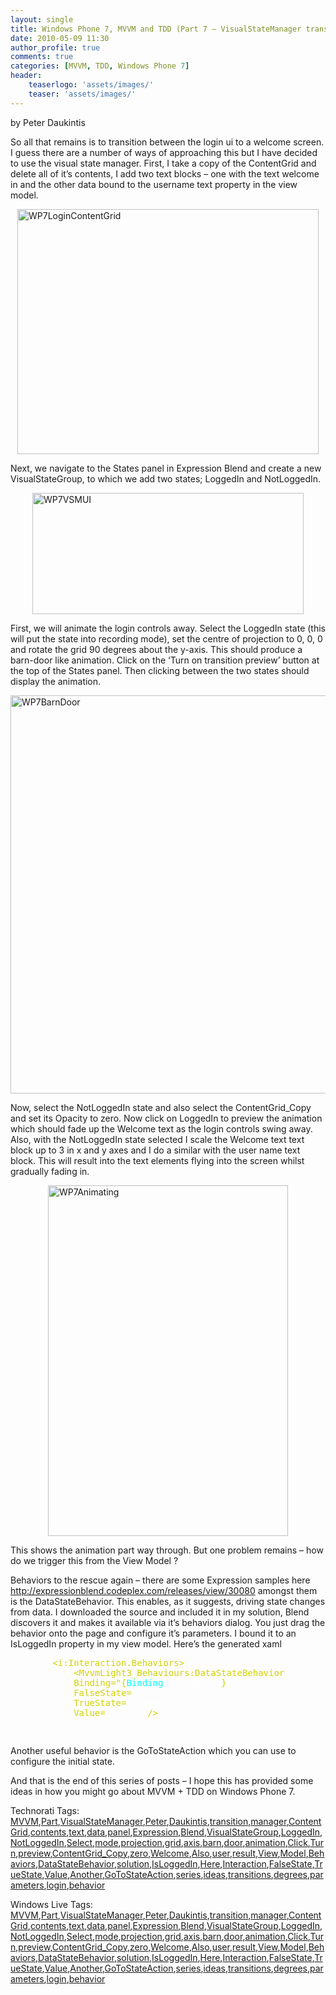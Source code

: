 ```yaml
---
layout: single
title: Windows Phone 7, MVVM and TDD (Part 7 – VisualStateManager transitions)
date: 2010-05-09 11:30
author_profile: true
comments: true
categories: [MVVM, TDD, Windows Phone 7]
header:
    teaserlogo: 'assets/images/'
    teaser: 'assets/images/'
---
```

<div id="msgcns!4F1B7368284539E5!268" class="bvMsg"> <p>by Peter Daukintis</p> <p>So all that remains is to transition between the login ui to a welcome screen. I guess there are a number of ways of approaching this but I have decided to use the visual state manager. First, I take a copy of the ContentGrid and delete all of it’s contents, I add two text blocks – one with the text welcome in and the other data bound to the username text property in the view model.</p> <p><a href="http://peted.azurewebsites.net/wp-content/uploads/2010/09/wp7logincontentgrid3.png" rel="WLPP"><img style="display:block;float:none;margin-left:auto;margin-right:auto;border-width:0;" title="WP7LoginContentGrid" border="0" alt="WP7LoginContentGrid" src="http://peted.azurewebsites.net/wp-content/uploads/2010/09/wp7logincontentgrid3.png?w=300" width="482" height="392" /></a> </p> <p></p> <p>Next, we navigate to the States panel in Expression Blend and create a new VisualStateGroup, to which we add two states; LoggedIn and NotLoggedIn.</p> <p><a href="http://peted.azurewebsites.net/wp-content/uploads/2010/09/wp7vsmui3.png" rel="WLPP"><img style="display:block;float:none;margin-left:auto;margin-right:auto;border-width:0;" title="WP7VSMUI" border="0" alt="WP7VSMUI" src="http://peted.azurewebsites.net/wp-content/uploads/2010/09/wp7vsmui3.png?w=300" width="434" height="194" /></a> </p> <p>First, we will animate the login controls away. Select the LoggedIn state (this will put the state into recording mode), set the centre of projection to 0, 0, 0 and rotate the grid 90 degrees about the y-axis. This should produce a barn-door like animation. Click on the ‘Turn on transition preview’ button at the top of the States panel. Then clicking between the two states should display the animation.</p> <p><a href="http://peted.azurewebsites.net/wp-content/uploads/2010/09/wp7barndoor4.png" rel="WLPP"><img style="display:block;float:none;margin-left:auto;margin-right:auto;border-width:0;" title="WP7BarnDoor" border="0" alt="WP7BarnDoor" src="http://peted.azurewebsites.net/wp-content/uploads/2010/09/wp7barndoor4.png?w=251" width="535" height="637" /></a> </p> <p>Now, select the NotLoggedIn state and also select the ContentGrid_Copy and set its Opacity to zero. Now click on LoggedIn to preview the animation which should fade up the Welcome text as the login controls swing away. Also, with the NotLoggedIn state selected I scale the Welcome text text block up to 3 in x and y axes and I do a similar with the user name text block. This will result into the text elements flying into the screen whilst gradually fading in.</p> <p><a href="http://babaandthepigman.files.wordpress.com/2010/05/wp7animating4.png" rel="WLPP"><img style="display:block;float:none;margin-left:auto;margin-right:auto;border-width:0;" title="WP7Animating" border="0" alt="WP7Animating" src="http://babaandthepigman.files.wordpress.com/2010/05/wp7animating4.png?w=205" width="384" height="561" /></a> </p> <p>This shows the animation part way through. But one problem remains – how do we trigger this from the View Model ?</p> <p>Behaviors to the rescue again – there are some Expression samples here <a title="http://expressionblend.codeplex.com/releases/view/30080" href="http://expressionblend.codeplex.com/releases/view/30080">http://expressionblend.codeplex.com/releases/view/30080</a> amongst them is the DataStateBehavior. This enables, as it suggests, driving state changes from data. I downloaded the source and included it in my solution, Blend discovers it and makes it available via it’s behaviors dialog. You just drag the behavior onto the page and configure it’s parameters. I bound it to an IsLoggedIn property in my view model. Here’s the generated xaml</p><pre>        <span style="color:#d2d200;">&lt;i:Interaction.Behaviors&gt;
            &lt;MvvmLight3_Behaviours:DataStateBehavior 
            Binding=&quot;&#123;</span><span style="color:cyan;">Binding </span><span style="color:white;">IsLoggedIn</span><span style="color:#d2d200;">&#125;</span><span style="color:white;">&quot; 
            </span><span style="color:#d2d200;">FalseState=</span><span style="color:white;">&quot;NotLoggedIn&quot; 
            </span><span style="color:#d2d200;">TrueState=</span><span style="color:white;">&quot;LoggedIn&quot; 
            </span><span style="color:#d2d200;">Value=</span><span style="color:white;">&quot;true&quot;  </span><span style="color:#d2d200;">/&gt;

</span></pre>
<p>Another useful behavior is the GoToStateAction which you can use to configure the initial state.</p>
<p>And that is the end of this series of posts – I hope this has provided some ideas in how you might go about MVVM + TDD on Windows Phone 7.</p>
<p></p>Technorati Tags: <a href="http://technorati.com/tags/MVVM" rel="tag">MVVM</a>,<a href="http://technorati.com/tags/Part" rel="tag">Part</a>,<a href="http://technorati.com/tags/VisualStateManager" rel="tag">VisualStateManager</a>,<a href="http://technorati.com/tags/Peter" rel="tag">Peter</a>,<a href="http://technorati.com/tags/Daukintis" rel="tag">Daukintis</a>,<a href="http://technorati.com/tags/transition" rel="tag">transition</a>,<a href="http://technorati.com/tags/manager" rel="tag">manager</a>,<a href="http://technorati.com/tags/ContentGrid" rel="tag">ContentGrid</a>,<a href="http://technorati.com/tags/contents" rel="tag">contents</a>,<a href="http://technorati.com/tags/text" rel="tag">text</a>,<a href="http://technorati.com/tags/data" rel="tag">data</a>,<a href="http://technorati.com/tags/panel" rel="tag">panel</a>,<a href="http://technorati.com/tags/Expression" rel="tag">Expression</a>,<a href="http://technorati.com/tags/Blend" rel="tag">Blend</a>,<a href="http://technorati.com/tags/VisualStateGroup" rel="tag">VisualStateGroup</a>,<a href="http://technorati.com/tags/LoggedIn" rel="tag">LoggedIn</a>,<a href="http://technorati.com/tags/NotLoggedIn" rel="tag">NotLoggedIn</a>,<a href="http://technorati.com/tags/Select" rel="tag">Select</a>,<a href="http://technorati.com/tags/mode" rel="tag">mode</a>,<a href="http://technorati.com/tags/projection" rel="tag">projection</a>,<a href="http://technorati.com/tags/grid" rel="tag">grid</a>,<a href="http://technorati.com/tags/axis" rel="tag">axis</a>,<a href="http://technorati.com/tags/barn" rel="tag">barn</a>,<a href="http://technorati.com/tags/door" rel="tag">door</a>,<a href="http://technorati.com/tags/animation" rel="tag">animation</a>,<a href="http://technorati.com/tags/Click" rel="tag">Click</a>,<a href="http://technorati.com/tags/Turn" rel="tag">Turn</a>,<a href="http://technorati.com/tags/preview" rel="tag">preview</a>,<a href="http://technorati.com/tags/ContentGrid_Copy" rel="tag">ContentGrid_Copy</a>,<a href="http://technorati.com/tags/zero" rel="tag">zero</a>,<a href="http://technorati.com/tags/Welcome" rel="tag">Welcome</a>,<a href="http://technorati.com/tags/Also" rel="tag">Also</a>,<a href="http://technorati.com/tags/user" rel="tag">user</a>,<a href="http://technorati.com/tags/result" rel="tag">result</a>,<a href="http://technorati.com/tags/View" rel="tag">View</a>,<a href="http://technorati.com/tags/Model" rel="tag">Model</a>,<a href="http://technorati.com/tags/Behaviors" rel="tag">Behaviors</a>,<a href="http://technorati.com/tags/DataStateBehavior" rel="tag">DataStateBehavior</a>,<a href="http://technorati.com/tags/solution" rel="tag">solution</a>,<a href="http://technorati.com/tags/IsLoggedIn" rel="tag">IsLoggedIn</a>,<a href="http://technorati.com/tags/Here" rel="tag">Here</a>,<a href="http://technorati.com/tags/Interaction" rel="tag">Interaction</a>,<a href="http://technorati.com/tags/FalseState" rel="tag">FalseState</a>,<a href="http://technorati.com/tags/TrueState" rel="tag">TrueState</a>,<a href="http://technorati.com/tags/Value" rel="tag">Value</a>,<a href="http://technorati.com/tags/Another" rel="tag">Another</a>,<a href="http://technorati.com/tags/GoToStateAction" rel="tag">GoToStateAction</a>,<a href="http://technorati.com/tags/series" rel="tag">series</a>,<a href="http://technorati.com/tags/ideas" rel="tag">ideas</a>,<a href="http://technorati.com/tags/transitions" rel="tag">transitions</a>,<a href="http://technorati.com/tags/degrees" rel="tag">degrees</a>,<a href="http://technorati.com/tags/parameters" rel="tag">parameters</a>,<a href="http://technorati.com/tags/login" rel="tag">login</a>,<a href="http://technorati.com/tags/behavior" rel="tag">behavior</a><br />
<p></p>Windows Live Tags: <a href="http://windows.live.com/connect/tag/MVVM" rel="clubhouseTag">MVVM</a>,<a href="http://windows.live.com/connect/tag/Part" rel="clubhouseTag">Part</a>,<a href="http://windows.live.com/connect/tag/VisualStateManager" rel="clubhouseTag">VisualStateManager</a>,<a href="http://windows.live.com/connect/tag/Peter" rel="clubhouseTag">Peter</a>,<a href="http://windows.live.com/connect/tag/Daukintis" rel="clubhouseTag">Daukintis</a>,<a href="http://windows.live.com/connect/tag/transition" rel="clubhouseTag">transition</a>,<a href="http://windows.live.com/connect/tag/manager" rel="clubhouseTag">manager</a>,<a href="http://windows.live.com/connect/tag/ContentGrid" rel="clubhouseTag">ContentGrid</a>,<a href="http://windows.live.com/connect/tag/contents" rel="clubhouseTag">contents</a>,<a href="http://windows.live.com/connect/tag/text" rel="clubhouseTag">text</a>,<a href="http://windows.live.com/connect/tag/data" rel="clubhouseTag">data</a>,<a href="http://windows.live.com/connect/tag/panel" rel="clubhouseTag">panel</a>,<a href="http://windows.live.com/connect/tag/Expression" rel="clubhouseTag">Expression</a>,<a href="http://windows.live.com/connect/tag/Blend" rel="clubhouseTag">Blend</a>,<a href="http://windows.live.com/connect/tag/VisualStateGroup" rel="clubhouseTag">VisualStateGroup</a>,<a href="http://windows.live.com/connect/tag/LoggedIn" rel="clubhouseTag">LoggedIn</a>,<a href="http://windows.live.com/connect/tag/NotLoggedIn" rel="clubhouseTag">NotLoggedIn</a>,<a href="http://windows.live.com/connect/tag/Select" rel="clubhouseTag">Select</a>,<a href="http://windows.live.com/connect/tag/mode" rel="clubhouseTag">mode</a>,<a href="http://windows.live.com/connect/tag/projection" rel="clubhouseTag">projection</a>,<a href="http://windows.live.com/connect/tag/grid" rel="clubhouseTag">grid</a>,<a href="http://windows.live.com/connect/tag/axis" rel="clubhouseTag">axis</a>,<a href="http://windows.live.com/connect/tag/barn" rel="clubhouseTag">barn</a>,<a href="http://windows.live.com/connect/tag/door" rel="clubhouseTag">door</a>,<a href="http://windows.live.com/connect/tag/animation" rel="clubhouseTag">animation</a>,<a href="http://windows.live.com/connect/tag/Click" rel="clubhouseTag">Click</a>,<a href="http://windows.live.com/connect/tag/Turn" rel="clubhouseTag">Turn</a>,<a href="http://windows.live.com/connect/tag/preview" rel="clubhouseTag">preview</a>,<a href="http://windows.live.com/connect/tag/ContentGrid_Copy" rel="clubhouseTag">ContentGrid_Copy</a>,<a href="http://windows.live.com/connect/tag/zero" rel="clubhouseTag">zero</a>,<a href="http://windows.live.com/connect/tag/Welcome" rel="clubhouseTag">Welcome</a>,<a href="http://windows.live.com/connect/tag/Also" rel="clubhouseTag">Also</a>,<a href="http://windows.live.com/connect/tag/user" rel="clubhouseTag">user</a>,<a href="http://windows.live.com/connect/tag/result" rel="clubhouseTag">result</a>,<a href="http://windows.live.com/connect/tag/View" rel="clubhouseTag">View</a>,<a href="http://windows.live.com/connect/tag/Model" rel="clubhouseTag">Model</a>,<a href="http://windows.live.com/connect/tag/Behaviors" rel="clubhouseTag">Behaviors</a>,<a href="http://windows.live.com/connect/tag/DataStateBehavior" rel="clubhouseTag">DataStateBehavior</a>,<a href="http://windows.live.com/connect/tag/solution" rel="clubhouseTag">solution</a>,<a href="http://windows.live.com/connect/tag/IsLoggedIn" rel="clubhouseTag">IsLoggedIn</a>,<a href="http://windows.live.com/connect/tag/Here" rel="clubhouseTag">Here</a>,<a href="http://windows.live.com/connect/tag/Interaction" rel="clubhouseTag">Interaction</a>,<a href="http://windows.live.com/connect/tag/FalseState" rel="clubhouseTag">FalseState</a>,<a href="http://windows.live.com/connect/tag/TrueState" rel="clubhouseTag">TrueState</a>,<a href="http://windows.live.com/connect/tag/Value" rel="clubhouseTag">Value</a>,<a href="http://windows.live.com/connect/tag/Another" rel="clubhouseTag">Another</a>,<a href="http://windows.live.com/connect/tag/GoToStateAction" rel="clubhouseTag">GoToStateAction</a>,<a href="http://windows.live.com/connect/tag/series" rel="clubhouseTag">series</a>,<a href="http://windows.live.com/connect/tag/ideas" rel="clubhouseTag">ideas</a>,<a href="http://windows.live.com/connect/tag/transitions" rel="clubhouseTag">transitions</a>,<a href="http://windows.live.com/connect/tag/degrees" rel="clubhouseTag">degrees</a>,<a href="http://windows.live.com/connect/tag/parameters" rel="clubhouseTag">parameters</a>,<a href="http://windows.live.com/connect/tag/login" rel="clubhouseTag">login</a>,<a href="http://windows.live.com/connect/tag/behavior" rel="clubhouseTag">behavior</a>  </div>
